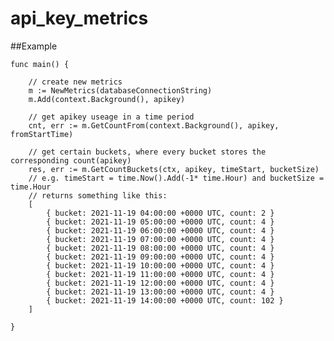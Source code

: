 # api_key_metrics

##Example

    func main() { 

        // create new metrics
        m := NewMetrics(databaseConnectionString)
        m.Add(context.Background(), apikey)
    
        // get apikey useage in a time period
        cnt, err := m.GetCountFrom(context.Background(), apikey, fromStartTime)
    
        // get certain buckets, where every bucket stores the corresponding count(apikey)
        res, err := m.GetCountBuckets(ctx, apikey, timeStart, bucketSize) 
        // e.g. timeStart = time.Now().Add(-1* time.Hour) and bucketSize = time.Hour
        // returns something like this:
        [
            { bucket: 2021-11-19 04:00:00 +0000 UTC, count: 2 }
            { bucket: 2021-11-19 05:00:00 +0000 UTC, count: 4 } 
            { bucket: 2021-11-19 06:00:00 +0000 UTC, count: 4 } 
            { bucket: 2021-11-19 07:00:00 +0000 UTC, count: 4 } 
            { bucket: 2021-11-19 08:00:00 +0000 UTC, count: 4 } 
            { bucket: 2021-11-19 09:00:00 +0000 UTC, count: 4 } 
            { bucket: 2021-11-19 10:00:00 +0000 UTC, count: 4 } 
            { bucket: 2021-11-19 11:00:00 +0000 UTC, count: 4 } 
            { bucket: 2021-11-19 12:00:00 +0000 UTC, count: 4 } 
            { bucket: 2021-11-19 13:00:00 +0000 UTC, count: 4 } 
            { bucket: 2021-11-19 14:00:00 +0000 UTC, count: 102 }
        ]
    
    }
